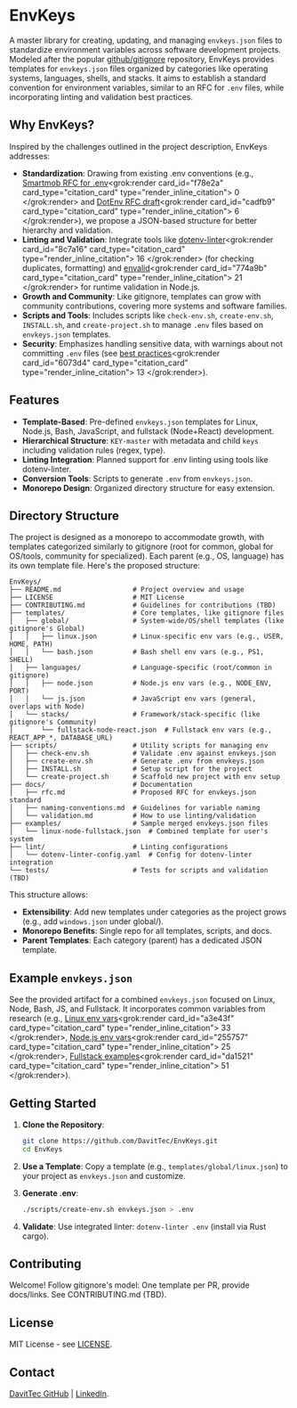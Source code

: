 # EnvKeys

A master library for creating, updating, and managing `envkeys.json` files to standardize environment variables across software development projects. Modeled after the popular [github/gitignore](https://github.com/github/gitignore) repository, EnvKeys provides templates for `envkeys.json` files organized by categories like operating systems, languages, shells, and stacks. It aims to establish a standard convention for environment variables, similar to an RFC for `.env` files, while incorporating linting and validation best practices.

## Why EnvKeys?

Inspired by the challenges outlined in the project description, EnvKeys addresses:
- **Standardization**: Drawing from existing .env conventions (e.g., [Smartmob RFC for .env](http://smartmob-rfc.readthedocs.io/en/latest/2-dotenv.html)<grok:render card_id="f78e2a" card_type="citation_card" type="render_inline_citation">
<argument name="citation_id">0</argument>
</grok:render> and [DotEnv RFC draft](https://github.com/radprogrammer/dotenv-RFC)<grok:render card_id="cadfb9" card_type="citation_card" type="render_inline_citation">
<argument name="citation_id">6</argument>
</grok:render>), we propose a JSON-based structure for better hierarchy and validation.
- **Linting and Validation**: Integrate tools like [dotenv-linter](https://dotenv-linter.github.io/)<grok:render card_id="8c7a16" card_type="citation_card" type="render_inline_citation">
<argument name="citation_id">16</argument>
</grok:render> (for checking duplicates, formatting) and [envalid](https://github.com/af/envalid)<grok:render card_id="774a9b" card_type="citation_card" type="render_inline_citation">
<argument name="citation_id">21</argument>
</grok:render> for runtime validation in Node.js.
- **Growth and Community**: Like gitignore, templates can grow with community contributions, covering more systems and software families.
- **Scripts and Tools**: Includes scripts like `check-env.sh`, `create-env.sh`, `INSTALL.sh`, and `create-project.sh` to manage `.env` files based on `envkeys.json` templates.
- **Security**: Emphasizes handling sensitive data, with warnings about not committing `.env` files (see [best practices](https://www.getfishtank.com/insights/best-practices-for-committing-env-files-to-version-control)<grok:render card_id="6073d4" card_type="citation_card" type="render_inline_citation">
<argument name="citation_id">13</argument>
</grok:render>).

## Features

- **Template-Based**: Pre-defined `envkeys.json` templates for Linux, Node.js, Bash, JavaScript, and fullstack (Node+React) development.
- **Hierarchical Structure**: `KEY-master` with metadata and child `keys` including validation rules (regex, type).
- **Linting Integration**: Planned support for .env linting using tools like dotenv-linter.
- **Conversion Tools**: Scripts to generate `.env` from `envkeys.json`.
- **Monorepo Design**: Organized directory structure for easy extension.

## Directory Structure

The project is designed as a monorepo to accommodate growth, with templates categorized similarly to gitignore (root for common, global for OS/tools, community for specialized). Each parent (e.g., OS, language) has its own template file. Here's the proposed structure:

```
EnvKeys/
├── README.md                  # Project overview and usage
├── LICENSE                    # MIT License
├── CONTRIBUTING.md            # Guidelines for contributions (TBD)
├── templates/                 # Core templates, like gitignore files
│   ├── global/                # System-wide/OS/shell templates (like gitignore's Global)
│   │   ├── linux.json         # Linux-specific env vars (e.g., USER, HOME, PATH)
│   │   └── bash.json          # Bash shell env vars (e.g., PS1, SHELL)
│   ├── languages/             # Language-specific (root/common in gitignore)
│   │   ├── node.json          # Node.js env vars (e.g., NODE_ENV, PORT)
│   │   └── js.json            # JavaScript env vars (general, overlaps with Node)
│   └── stacks/                # Framework/stack-specific (like gitignore's Community)
│       └── fullstack-node-react.json  # Fullstack env vars (e.g., REACT_APP_*, DATABASE_URL)
├── scripts/                   # Utility scripts for managing env
│   ├── check-env.sh           # Validate .env against envkeys.json
│   ├── create-env.sh          # Generate .env from envkeys.json
│   ├── INSTALL.sh             # Setup script for the project
│   └── create-project.sh      # Scaffold new project with env setup
├── docs/                      # Documentation
│   ├── rfc.md                 # Proposed RFC for envkeys.json standard
│   ├── naming-conventions.md  # Guidelines for variable naming
│   └── validation.md          # How to use linting/validation
├── examples/                  # Sample merged envkeys.json files
│   └── linux-node-fullstack.json  # Combined template for user's system
├── lint/                      # Linting configurations
│   └── dotenv-linter-config.yaml  # Config for dotenv-linter integration
└── tests/                     # Tests for scripts and validation (TBD)
```

This structure allows:
- **Extensibility**: Add new templates under categories as the project grows (e.g., add `windows.json` under global/).
- **Monorepo Benefits**: Single repo for all templates, scripts, and docs.
- **Parent Templates**: Each category (parent) has a dedicated JSON template.

## Example `envkeys.json`

See the provided artifact for a combined `envkeys.json` focused on Linux, Node, Bash, JS, and Fullstack. It incorporates common variables from research (e.g., [Linux env vars](https://www.geeksforgeeks.org/linux-unix/environment-variables-in-linux-unix/)<grok:render card_id="a3e43f" card_type="citation_card" type="render_inline_citation">
<argument name="citation_id">33</argument>
</grok:render>, [Node.js env vars](https://nodejs.org/en/learn/command-line/how-to-read-environment-variables-from-nodejs)<grok:render card_id="255757" card_type="citation_card" type="render_inline_citation">
<argument name="citation_id">25</argument>
</grok:render>, [Fullstack examples](https://medium.com/%40damarakeswar/environment-variables-in-react-and-node-js-the-complete-guide-e2f475be35cc)<grok:render card_id="da1521" card_type="citation_card" type="render_inline_citation">
<argument name="citation_id">51</argument>
</grok:render>).

## Getting Started

1. **Clone the Repository**:
   ```bash
   git clone https://github.com/DavitTec/EnvKeys.git
   cd EnvKeys
   ```

2. **Use a Template**:
   Copy a template (e.g., `templates/global/linux.json`) to your project as `envkeys.json` and customize.

3. **Generate .env**:
   ```bash
   ./scripts/create-env.sh envkeys.json > .env
   ```

4. **Validate**:
   Use integrated linter: `dotenv-linter .env` (install via Rust cargo).

## Contributing

Welcome! Follow gitignore's model: One template per PR, provide docs/links. See CONTRIBUTING.md (TBD).

## License

MIT License - see [LICENSE](LICENSE).

## Contact

[DavitTec GitHub](https://github.com/DavitTec) | [LinkedIn](https://linkedin.com/in/davit).
